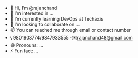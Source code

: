 - 👋 Hi, I’m @rajanchand
- 👀 I’m interested in ...
- 🌱 I’m currently learning  DevOps at Techaxis
- 💞️ I’m looking to collaborate on ...
- 📫 You can reached me through email or contact number
- 📞 9801903774/9847933555
-✉️rajanchand48@gmail.com
- 😄 Pronouns: ...
- ⚡ Fun fact: ...

<!---
rajanchand/rajanchand is a ✨ special ✨ repository because its `README.md` (this file) appears on your GitHub profile.
You can click the Preview link to take a look at your changes.
--->
